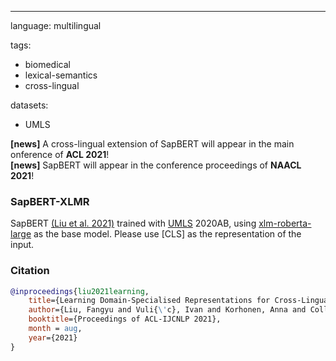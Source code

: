 ---
language: multilingual

tags:
- biomedical
- lexical-semantics
- cross-lingual

datasets:
- UMLS

**[news]** A cross-lingual extension of SapBERT will appear in the main onference of **ACL 2021**! <br>
**[news]** SapBERT will appear in the conference proceedings of **NAACL 2021**!

### SapBERT-XLMR
SapBERT [(Liu et al. 2021)](https://arxiv.org/pdf/2010.11784.pdf) trained with [UMLS](https://www.nlm.nih.gov/research/umls/licensedcontent/umlsknowledgesources.html) 2020AB, using [xlm-roberta-large](https://huggingface.co/xlm-roberta-large) as the base model. Please use [CLS] as the representation of the input.

### Citation

```bibtex
@inproceedings{liu2021learning,
	title={Learning Domain-Specialised Representations for Cross-Lingual Biomedical Entity Linking},
	author={Liu, Fangyu and Vuli{\'c}, Ivan and Korhonen, Anna and Collier, Nigel},
	booktitle={Proceedings of ACL-IJCNLP 2021},
	month = aug,
	year={2021}
}
```
